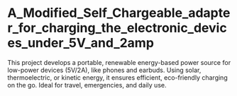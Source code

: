 # A_Modified_Self_Chargeable_adapter_for_charging_the_electronic_devices_under_5V_and_2amp
This project develops a portable, renewable energy-based power source for low-power devices (5V/2A), like phones and earbuds. Using solar, thermoelectric, or kinetic energy, it ensures efficient, eco-friendly charging on the go. Ideal for travel, emergencies, and daily use.
